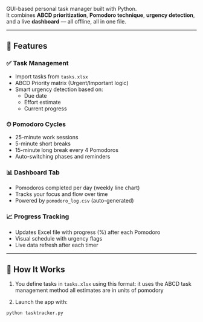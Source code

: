  GUI-based personal task manager built with Python.  
It combines **ABCD prioritization**, **Pomodoro technique**, **urgency detection**, and a live **dashboard** — all offline, all in one file.

---

## 🚀 Features

### ✅ Task Management
- Import tasks from `tasks.xlsx`
- ABCD Priority matrix (Urgent/Important logic)
- Smart urgency detection based on:
  - Due date
  - Effort estimate
  - Current progress

### ⏱ Pomodoro Cycles
- 25-minute work sessions
- 5-minute short breaks
- 15-minute long break every 4 Pomodoros
- Auto-switching phases and reminders

### 📊 Dashboard Tab
- Pomodoros completed per day (weekly line chart)
- Tracks your focus and flow over time
- Powered by `pomodoro_log.csv` (auto-generated)

### 📈 Progress Tracking
- Updates Excel file with progress (%) after each Pomodoro
- Visual schedule with urgency flags
- Live data refresh after each timer

---

## 🧪 How It Works

1. You define tasks in `tasks.xlsx` using this format:
 it uses the ABCD  task management method all estimates are in units of pomodory

2. Launch the app with:
```bash
python tasktracker.py
